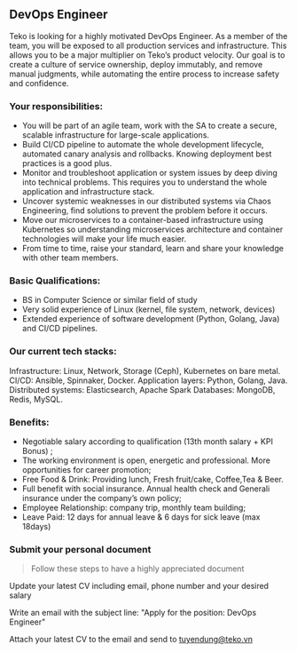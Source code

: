 ## DevOps Engineer

Teko is looking for a highly motivated DevOps Engineer. As a member of the team, you will be exposed to all production services and infrastructure. This allows you to be a major multiplier on Teko’s product velocity. Our goal is to create a culture of service ownership, deploy immutably, and remove manual judgments, while automating the entire process to increase safety and confidence.

### Your responsibilities:
- You will be part of an agile team, work with the SA to create a secure, scalable infrastructure for large-scale applications.
- Build CI/CD pipeline to automate the whole development lifecycle, automated canary analysis and rollbacks. Knowing deployment best practices is a good plus.
- Monitor and troubleshoot application or system issues by deep diving into technical problems. This requires you to understand the whole application and infrastructure stack.
- Uncover systemic weaknesses in our distributed systems via Chaos Engineering, find solutions to prevent the problem before it occurs.
- Move our microservices to a container-based infrastructure using Kubernetes so understanding microservices architecture and container technologies will make your life much easier.
- From time to time, raise your standard, learn and share your knowledge with other team members.
### Basic Qualifications:
- BS in Computer Science or similar field of study
- Very solid experience of Linux (kernel, file system, network, devices)
- Extended experience of software development (Python, Golang, Java) and CI/CD pipelines.
### Our current tech stacks:
Infrastructure: Linux, Network, Storage (Ceph), Kubernetes on bare metal.
CI/CD: Ansible, Spinnaker, Docker.
Application layers: Python, Golang, Java.
Distributed systems: Elasticsearch, Apache Spark
Databases: MongoDB, Redis, MySQL.
### Benefits:
- Negotiable salary according to qualification (13th month salary + KPI Bonus) ;
- The working environment is open, energetic and professional. More opportunities for career promotion;
- Free Food & Drink: Providing lunch, Fresh fruit/cake, Coffee,Tea & Beer.
- Full benefit with social insurance. Annual health check and Generali insurance under the company’s own policy;
- Employee Relationship: company trip, monthly team building;
- Leave Paid: 12 days for annual leave & 6 days for sick leave (max 18days)
### Submit your personal document
> Follow these steps to have a highly appreciated document

Update your latest CV including email, phone number and your desired salary

Write an email with the subject line: "Apply for the position: DevOps Engineer"

Attach your latest CV to the email and send to [tuyendung@teko.vn](tuyendung@teko.vn)
